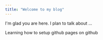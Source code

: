 ```yaml
---
title: "Welcome to my blog"
---
```


I'm glad you are here. I plan to talk about ...

Learning how to setup github pages on github
